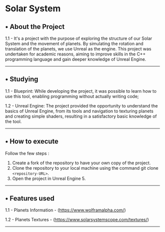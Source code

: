 </p>
<h1 align="left">
Solar System
</h1>
</a>

• About the Project 
---
1.1 - It's a project with the purpose of exploring the structure of our Solar System and the movement of planets. By simulating the rotation and translation of the planets, we use Unreal as the engine. This project was undertaken for academic reasons, aiming to improve skills in the C++ programming language and gain deeper knowledge of Unreal Engine.

---

• Studying 
---
1.1 - Blueprint: While developing the project, it was possible to learn how to use this tool, enabling programming without actually writing code; 

1.2 - Unreal Engine: The project provided the opportunity to understand the basics of Unreal Engine, from its tools and navigation to texturing planets and creating simple shaders, resulting in a satisfactory basic knowledge of the tool.

---

• How to execute 
---
Follow the few steps :

1. Create a fork of the repository to have your own copy of the project.
2. Clone the repository to your local machine using the command git clone `<repository-URL>`.
3. Open the project in Unreal Engine 5.

---

• Features used
---
1.1 - Planets Information - (https://www.wolframalpha.com/)

1.2 - Planets Textures - (https://www.solarsystemscope.com/textures/)

---
